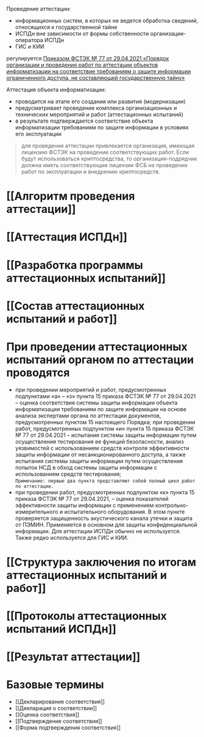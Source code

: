 Проведение аттестации:
- информационных систем, в которых не ведется обработка сведений, относящихся к государственной тайне
- ИСПДн вне зависимости от формы собственности организации-оператора ИСПДн
- ГИС и КИИ

регулируется [Приказом ФСТЭК № 77 от 29.04.2021 «Порядок организации и проведения работ по аттестации объектов информатизации на соответствие требованиям о защите информации ограниченного доступа, не составляющей государственную тайну»](https://fstec.ru/dokumenty/vse-dokumenty/prikazy/prikaz-fstek-rossii-ot-29-aprelya-2021-g-n-77)

Аттестация объекта информатизации:
- проводится на этапе его создания или развития (модернизации)
- предусматривает проведение комплекса организационных и технических мероприятий и работ (аттестационных испытаний)
- в результате подтверждается соответствие объекта информатизации требованиям по защите информации в условиях его эксплуатации

> для проведения аттестации привлекается организация, имеющая лицензию ФСТЭК на проведение соответствующих работ. Если будут использоваться криптосредства, то организация-подрядчик должна иметь соответствующие лицензии ФСБ на проведение работ по эксплуатации и внедрению криптосредств.


# [[Алгоритм проведения аттестации]]

# [[Аттестация ИСПДн]]

# [[Разработка программы аттестационных испытаний]]

# [[Состав аттестационных испытаний и работ]]

# При проведении аттестационных испытаний органом по аттестации проводятся

- при проведении мероприятий и работ, предусмотренных подпунктами «а» – «з» пункта 15 приказа ФСТЭК № 77 от 29.04.2021 – оценка соответствия системы защиты информации объекта информатизации требованиям по защите информации на основе анализа экспертами органа по аттестации документов, предусмотренных пунктом 15 настоящего Порядка;
при проведении работ, предусмотренных подпунктом «и» пункта 15 приказа ФСТЭК № 77 от 29.04.2021 – испытания системы защиты информации путем осуществления тестирования ее функций безопасности, анализ уязвимостей с использованием средств контроля эффективности защиты информации от несанкционированного доступа, а также испытания системы защиты информации путем осуществления попыток НСД в обход системы защиты информации с использованием средств тестирования;<br>
```Примечание: первые два пункта представляют собой полный цикл работ по аттестации.```
- при проведении работ, предусмотренных подпунктом «к» пункта 15 приказа ФСТЭК № 77 от 29.04.2021, – оценка показателей эффективности защиты информации с применением контрольно-измерительного и испытательного оборудования. В этом пункте проверяется защищенность акустического канала утечки и защита от ПЭМИН. Применяется в основном для защиты конфиденциальной информации. Для аттестации ИСПДн обычно не используется. Также редко используется для ГИС и КИИ.

# [[Структура заключения по итогам аттестационных испытаний и работ]]

# [[Протоколы аттестационных испытаний ИСПДн]]

# [[Результат аттестации]]

# Базовые термины

- [[Декларирование соответствия]]
- [[Декларация о соответствии]]
- [[Оценка соответствия]]
- [[Подтверждение соответствия]]
- [[Форма подтверждения соответствия]]
